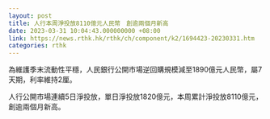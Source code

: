 ```yaml
---
layout: post
title: 人行本周淨投放8110億元人民幣　創逾兩個月新高
date: 2023-03-31 10:04:43.000000000 +08:00
link: https://news.rthk.hk/rthk/ch/component/k2/1694423-20230331.htm
categories: rthk
---
```


為維護季末流動性平穩，人民銀行公開市場逆回購規模減至1890億元人民幣，屬7天期，利率維持2厘。

人行公開市場連續5日淨投放，單日淨投放1820億元，本周累計淨投放8110億元，創逾兩個月新高。
